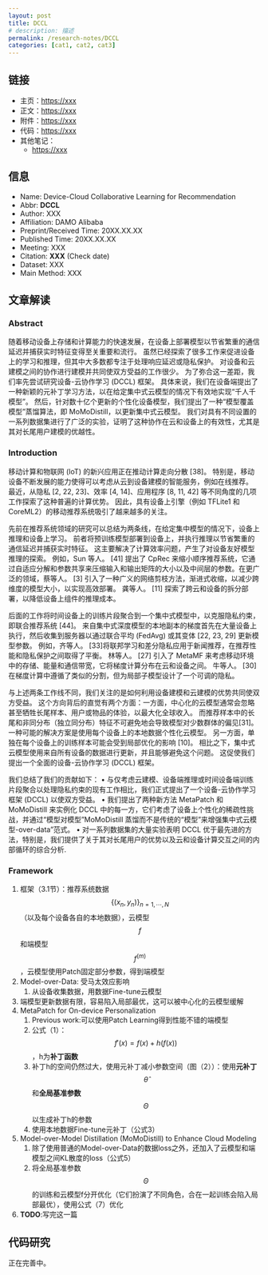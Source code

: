```yaml
---
layout: post
title: DCCL
# description: 描述
permalink: /research-notes/DCCL
categories: [cat1, cat2, cat3]
---
```


## 链接

- 主页：<https://xxx>
- 正文：<https://xxx>
- 附件：<https://xxx>
- 代码：<https://xxx>
- 其他笔记：
  - <https://xxx>

## 信息

- Name: Device-Cloud Collaborative Learning for Recommendation
- Abbr: **DCCL**
- Author: XXX
- Affiliation: DAMO Alibaba
- Preprint/Received Time: 20XX.XX.XX
- Published Time: 20XX.XX.XX
- Meeting: XXX
- Citation: **XXX** (Check date)
- Dataset: XXX
- Main Method: XXX

## 文章解读

### Abstract

随着移动设备上存储和计算能力的快速发展，在设备上部署模型以节省繁重的通信延迟并捕获实时特征变得至关重要和流行。
虽然已经探索了很多工作来促进设备上的学习和推理，但其中大多数都专注于处理响应延迟或隐私保护。
对设备和云建模之间的协作进行建模并共同使双方受益的工作很少。
为了弥合这一差距，我们率先尝试研究设备-云协作学习 (DCCL) 框架。
具体来说，我们在设备端提出了一种新颖的元补丁学习方法，以在给定集中式云模型的情况下有效地实现“千人千模型”。
然后，针对数十亿个更新的个性化设备模型，我们提出了一种“模型覆盖模型”蒸馏算法，即 MoMoDistill，以更新集中式云模型。
我们对具有不同设置的一系列数据集进行了广泛的实验，证明了这种协作在云和设备上的有效性，尤其是其对长尾用户建模的优越性。

### Introduction

移动计算和物联网 (IoT) 的新兴应用正在推动计算走向分散 [38]。
特别是，移动设备不断发展的能力使得可以考虑从云到设备建模的智能服务，例如在线推荐。
最近，从隐私 [2, 22, 23]、效率 [4, 14]、应用程序 [8, 11, 42] 等不同角度的几项工作探索了这种普遍的计算优势。
因此，具有设备上引擎（例如 TFLite1 和 CoreML2）的移动推荐系统吸引了越来越多的关注。

先前在推荐系统领域的研究可以总结为两条线，在给定集中模型的情况下，设备上推理和设备上学习。
前者将预训练模型部署到设备上，并执行推理以节省繁重的通信延迟并捕获实时特征。
这主要解决了计算效率问题，产生了对设备友好模型推理的探索。
例如，Sun 等人。 [41] 提出了 CpRec 来缩小顺序推荐系统，它通过自适应分解和参数共享来压缩输入和输出矩阵的大小以及中间层的参数。在更广泛的领域，蔡等人。 [3] 引入了一种广义的网络剪枝方法，渐进式收缩，以减少跨维度的模型大小，以实现高效部署。
龚等人。 [11] 探索了跨云和设备的拆分部署，以降低设备上组件的推理成本。

后面的工作将时间设备上的训练片段聚合到一个集中式模型中，以克服隐私约束，即联合推荐系统 [44]。
来自集中式深度模型的本地副本的梯度首先在大量设备上执行，然后收集到服务器以通过联合平均 (FedAvg) 或其变体 [22, 23, 29] 更新模型参数。
例如，齐等人。 [33]将联邦学习和差分隐私应用于新闻推荐，在推荐性能和隐私保护之间取得了平衡。
林等人。 [27] 引入了 MetaMF 来考虑移动环境中的存储、能量和通信带宽，它将梯度计算分布在云和设备之间。
牛等人。 [30] 在梯度计算中遵循了类似的分割，但为局部子模型设计了一个可调的隐私。

与上述两条工作线不同，我们关注的是如何利用设备建模和云建模的优势共同使双方受益。
这个方向背后的直觉有两个方面：一方面，中心化的云模型通常会忽略甚至牺牲长尾样本、用户或物品的体验，以最大化全球收入。
而推荐样本中的长尾和非同分布（独立同分布）特征不可避免地会导致模型对少数群体的偏见[31]。
一种可能的解决方案是使用每个设备上的本地数据个性化云模型。
另一方面，单独在每个设备上的训练样本可能会受到局部优化的影响 [10]。
相比之下，集中式云模型使用来自所有设备的数据进行更新，并且能够避免这个问题。
这促使我们提出一个全面的设备-云协作学习 (DCCL) 框架。

我们总结了我们的贡献如下：
• 与仅考虑云建模、设备端推理或时间设备端训练片段聚合以处理隐私约束的现有工作相比，我们正式提出了一个设备-云协作学习框架 (DCCL) 以使双方受益。
• 我们提出了两种新方法 MetaPatch 和 MoMoDistill 来实例化 DCCL 中的每一方，它们考虑了设备上个性化的稀疏性挑战，并通过“模型对模型”MoMoDistill 蒸馏而不是传统的“模型”来增强集中式云模型-over-data”范式。
• 对一系列数据集的大量实验表明 DCCL 优于最先进的方法，特别是，我们提供了关于其对长尾用户的优势以及云和设备计算交互之间的内部循环的综合分析.

### Framework

1. 框架（3.1节）：推荐系统数据$$\{(x_n, y_n)\}_{n=1,\cdots,N}$$（以及每个设备各自的本地数据），云模型$$f$$和端模型$$f^(m)$$，云模型使用Patch固定部分参数，得到端模型
2. Model-over-Data: 受马太效应影响
   1. 从设备收集数据，用数据Fine-tune云模型
3. 端模型更新数据有限，容易陷入局部最优，这可以被中心化的云模型缓解
4. MetaPatch for On-device Personalization
   1. Previous work:可以使用Patch Learning得到性能不错的端模型
   2. 公式（1）：$$f'(x) = f(x) + h(f(x))$$，h为**补丁函数**
   3. 补丁h的空间仍然过大，使用元补丁减小参数空间（图（2））：使用**元补丁**$$\hat{\theta}$$和**全局基准参数**$$\Theta$$以生成补丁h的参数
   4. 使用本地数据Fine-tune元补丁（公式3）
5. Model-over-Model Distillation (MoMoDistill) to Enhance Cloud Modeling
   1. 除了使用普通的Model-over-Data的数据loss之外，还加入了云模型和端模型之间KL散度的loss（公式5）
   2. 将全局基准参数$$\Theta$$的训练和云模型f分开优化（它们扮演了不同角色，合在一起训练会陷入局部最优），使用公式（7）优化
6. **TODO**:写完这一篇

## 代码研究

正在完善中。
